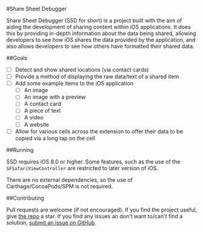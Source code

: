 #Share Sheet Debugger

Share Sheet Debugger (SSD for short) is a project built with the aim of aiding the development of sharing content within iOS applications. It does this by providing in-depth information about the data being shared, allowing developers to see how iOS shares the data provided by the application, and also allows developers to see how others have formatted their shared data.

##Goals

 - [ ] Detect and show shared locations (via contact cards)
 - [ ] Provide a method of displaying the raw data/text of a shared item
 - [ ] Add some example items to the iOS application
 	- [ ] An image
 	- [ ] An image with a preview
 	- [ ] A contact card
 	- [ ] A piece of text
	- [ ] A video
	- [ ] A website
- [ ] Allow for various cells across the extension to offer their data to be copied via a long tap on the cell

##Running

SSD requires iOS 8.0 or higher. Some features, such as the use of the `SFSafariViewController` are restricted to later version of iOS.

There are no external dependencies, so the use of Carthage/CocoaPods/SPM is not required.

##Contributing

Pull requests are welcome (if not encouraged). If you find the project useful, give [the repo](https://github.com/JosephDuffy/Share-Sheet-Debugger) a star. If you find any issues an don't want to/can't find a solution, [submit an issue on GitHub](https://github.com/JosephDuffy/Share-Sheet-Debugger/issues/new).
